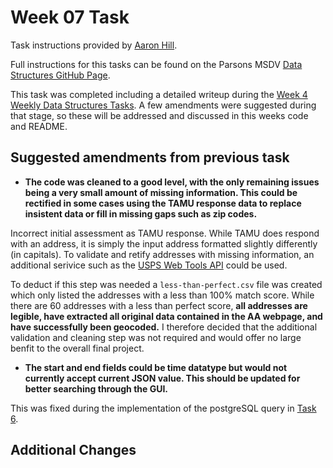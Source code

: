 # Week 07 Task
Task instructions provided by [Aaron Hill](https://github.com/aaronxhill).

Full instructions for this tasks can be found on the Parsons MSDV [Data Structures GitHub Page](https://github.com/visualizedata/data-structures/blob/master/weekly_assignment_07.md).

This task was completed including a detailed writeup during the [Week 4](https://github.com/neil-oliver/data-structures/tree/master/week03) [Weekly Data Structures Tasks](https://github.com/neil-oliver/data-structures).
A few amendments were suggested during that stage, so these will be addressed and discussed in this weeks code and README.

## Suggested amendments from previous task
- **The code was cleaned to a good level, with the only remaining issues being a very small amount of missing information. This could be rectified in some cases using the TAMU response data to replace insistent data or fill in missing gaps such as zip codes.**

Incorrect initial assessment as TAMU response. While TAMU does respond with an address, it is simply the input address formatted slightly differently (in capitals). 
To validate and retify addresses with missing information, an additional serivice such as the [USPS Web Tools API](https://www.usps.com/business/web-tools-apis/#api) could be used.

To deduct if this step was needed a ```less-than-perfect.csv``` file was created which only listed the addresses with a less than 100% match score. While there are 60 addresses with a less than perfect score, **all addresses are legible, have extracted all original data contained in the AA webpage, and have successfully been geocoded.**
I therefore decided that the additional validation and cleaning step was not required and would offer no large benfit to the overall final project.

- **The start and end fields could be time datatype but would not currently accept current JSON value. This should be updated for better searching through the GUI.** 

This was fixed during the implementation of the postgreSQL query in [Task 6](https://github.com/neil-oliver/data-structures/tree/master/week06).

## Additional Changes

